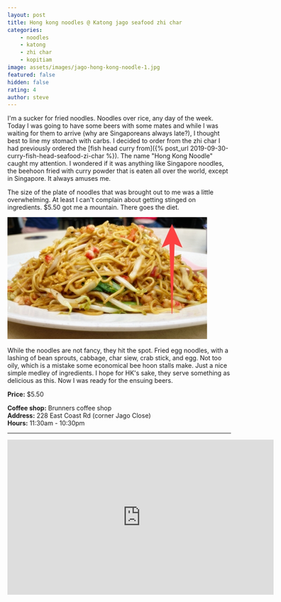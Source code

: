 ```yaml
---
layout: post
title: Hong kong noodles @ Katong jago seafood zhi char
categories: 
    - noodles
    - katong
    - zhi char
    - kopitiam
image: assets/images/jago-hong-kong-noodle-1.jpg
featured: false
hidden: false
rating: 4
author: steve
---
```

I'm a sucker for fried noodles. Noodles over rice, any day of the week. Today I was going to have some beers with some mates and while I was waiting for them to arrive (why are Singaporeans always late?), I thought best to line my stomach with carbs. I decided to order from the zhi char I had previously ordered the [fish head curry from]({% post_url 2019-09-30-curry-fish-head-seafood-zi-char %}). The name "Hong Kong Noodle" caught my attention. I wondered if it was anything like Singapore noodles, the beehoon fried with curry powder that is eaten all over the world, except in Singapore. It always amuses me.

The size of the plate of noodles that was brought out to me was a little overwhelming. At least I can't complain about getting stinged on ingredients. $5.50 got me a mountain. There goes the diet. 

![Mountain of noodles](/assets/images/jago-hong-kong-noodle-2.jpg "Mountain of noodles")

While the noodles are not fancy, they hit the spot. Fried egg noodles, with a lashing of bean sprouts, cabbage, char siew, crab stick, and egg. Not too oily, which is a mistake some economical bee hoon stalls make. Just a nice simple medley of ingredients. I hope for HK's sake, they serve something as delicious as this. Now I was ready for the ensuing beers.

**Price:** $5.50  

**Coffee shop:** Brunners coffee shop  
**Address:** 228 East Coast Rd (corner Jago Close)  
**Hours:** 11:30am - 10:30pm  

***  

<iframe src="https://www.google.com/maps/embed?pb=!1m18!1m12!1m3!1d3988.7794601923756!2d103.90540321421255!3d1.3075220990463587!2m3!1f0!2f0!3f0!3m2!1i1024!2i768!4f13.1!3m3!1m2!1s0x31da180cb49f7da1%3A0x9a27afd271b9961f!2sBrunners%20Coffeeshop!5e0!3m2!1sen!2ssg!4v1571715947289!5m2!1sen!2ssg" width="600" height="350" frameborder="0" style="border:0;" allowfullscreen=""></iframe>